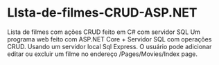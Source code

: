# LIsta-de-filmes-CRUD-ASP.NET
Lista de filmes com ações CRUD feito em C# com servidor SQL
Um programa web feito com ASP.NET Core + Servidor SQL com operações CRUD. 
Usando um servidor local Sql Express.
O usuário pode adicionar editar ou excluir um filme no endereço /Pages/Movies/Index page.

